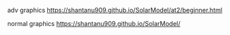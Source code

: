 adv graphics https://shantanu909.github.io/SolarModel/at2/beginner.html

normal graphics https://shantanu909.github.io/SolarModel/

